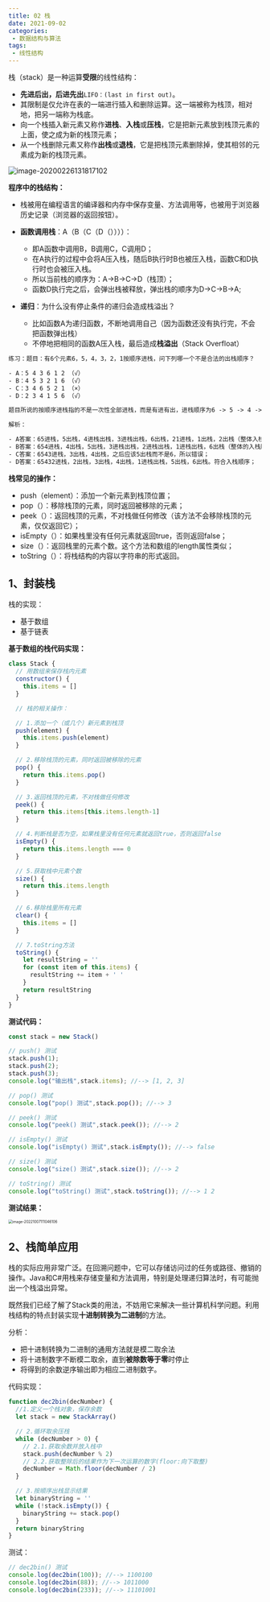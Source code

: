 ```yaml
---
title: 02 栈
date: 2021-09-02
categories: 
 - 数据结构与算法
tags:
 - 线性结构
---
```


栈（stack）是一种运算**受限**的线性结构：

- **先进后出，后进先出**`LIFO：(last in first out)`。
- 其限制是仅允许在表的一端进行插入和删除运算。这一端被称为栈顶，相对地，把另一端称为栈底。
- 向一个栈插入新元素又称作**进栈**、**入栈**或**压栈**，它是把新元素放到栈顶元素的上面，使之成为新的栈顶元素；
- 从一个栈删除元素又称作**出栈**或**退栈**，它是把栈顶元素删除掉，使其相邻的元素成为新的栈顶元素。

![image-20200226131817102](https://could-img.oss-cn-hangzhou.aliyuncs.com/202210070943635.png)

**程序中的栈结构：**

- 栈被用在编程语言的编译器和内存中保存变量、方法调用等，也被用于浏览器历史记录（浏览器的返回按钮）。

- **函数调用栈**：A（B（C（D（））））：
  - 即A函数中调用B，B调用C，C调用D；
  - 在A执行的过程中会将A压入栈，随后B执行时B也被压入栈，函数C和D执行时也会被压入栈。
  - 所以当前栈的顺序为：A->B->C->D（栈顶）；
  - 函数D执行完之后，会弹出栈被释放，弹出栈的顺序为D->C->B->A;

- **递归**：为什么没有停止条件的递归会造成栈溢出？
  - 比如函数A为递归函数，不断地调用自己（因为函数还没有执行完，不会把函数弹出栈）
  - 不停地把相同的函数A压入栈，最后造成**栈溢出**（Stack Overfloat）

```txt
练习：题目：有6个元素6，5，4，3，2，1按顺序进栈，问下列哪一个不是合法的出栈顺序？

- A：5 4 3 6 1 2 （√）
- B：4 5 3 2 1 6 （√）
- C：3 4 6 5 2 1 （×）
- D：2 3 4 1 5 6 （√）

题目所说的按顺序进栈指的不是一次性全部进栈，而是有进有出，进栈顺序为6 -> 5 -> 4 -> 3 -> 2 -> 1。

解析：

- A答案：65进栈，5出栈，4进栈出栈，3进栈出栈，6出栈，21进栈，1出栈，2出栈（整体入栈顺序符合654321）;
- B答案：654进栈，4出栈，5出栈，3进栈出栈，2进栈出栈，1进栈出栈，6出栈（整体的入栈顺序符合654321）;
- C答案：6543进栈，3出栈，4出栈，之后应该5出栈而不是6，所以错误；
- D答案：65432进栈，2出栈，3出栈，4出栈，1进栈出栈，5出栈，6出栈。符合入栈顺序；
```

**栈常见的操作：**

- push（element）：添加一个新元素到栈顶位置；
- pop（）：移除栈顶的元素，同时返回被移除的元素；
- peek（）：返回栈顶的元素，不对栈做任何修改（该方法不会移除栈顶的元素，仅仅返回它）；
- isEmpty（）：如果栈里没有任何元素就返回true，否则返回false；
- size（）：返回栈里的元素个数。这个方法和数组的length属性类似；
- toString（）：将栈结构的内容以字符串的形式返回。

## 1、封装栈

栈的实现：

- 基于数组
- 基于链表

**基于数组的栈代码实现：**

```javascript
class Stack {
  // 用数组来保存栈内元素
  constructor() {
    this.items = []
  }

  // 栈的相关操作：

  // 1.添加一个（或几个）新元素到栈顶
  push(element) {
    this.items.push(element)
  }

  // 2.移除栈顶的元素，同时返回被移除的元素
  pop() {
    return this.items.pop()
  }

  // 3.返回栈顶的元素，不对栈做任何修改
  peek() {
    return this.items[this.items.length-1]
  }

  // 4.判断栈是否为空，如果栈里没有任何元素就返回true，否则返回false
  isEmpty() {
    return this.items.length === 0
  }

  // 5.获取栈中元素个数
  size() {
    return this.items.length
  }

  // 6.移除栈里所有元素
  clear() {
    this.items = []
  }

  // 7.toString方法
  toString() {
    let resultString = ''
    for (const item of this.items) {
      resultString += item + ' '
    }
    return resultString
  }
}
```

**测试代码：**

```javascript
const stack = new Stack()

// push() 测试
stack.push(1);
stack.push(2);
stack.push(3);
console.log("输出栈",stack.items); //--> [1, 2, 3]

// pop() 测试
console.log("pop() 测试",stack.pop()); //--> 3

// peek() 测试
console.log("peek() 测试",stack.peek()); //--> 2

// isEmpty() 测试
console.log("isEmpty() 测试",stack.isEmpty()); //--> false

// size() 测试
console.log("size() 测试",stack.size()); //--> 2

// toString() 测试
console.log("toString() 测试",stack.toString()); //--> 1 2
```

**测试结果：**

<img src="https://could-img.oss-cn-hangzhou.aliyuncs.com/202210071111684.png" alt="image-20221007111046106" style="zoom:50%;" />

## 2、栈简单应用

栈的实际应用非常广泛。在回溯问题中，它可以存储访问过的任务或路径、撤销的操作。Java和C#用栈来存储变量和方法调用，特别是处理递归算法时，有可能抛出一个栈溢出异常。

既然我们已经了解了Stack类的用法，不妨用它来解决一些计算机科学问题。利用栈结构的特点封装实现**十进制转换为二进制**的方法。

分析：

- 把十进制转换为二进制的通用方法就是模二取余法
- 将十进制数字不断模二取余，直到**被除数等于零**时停止
- 将得到的余数逆序输出即为相应二进制数字。

代码实现：

```js
function dec2bin(decNumber) {
  //1.定义一个栈对象，保存余数
  let stack = new StackArray()

  // 2.循环取余压栈
  while (decNumber > 0) {
    // 2.1.获取余数并放入栈中
    stack.push(decNumber % 2)
    // 2.2.获取整除后的结果作为下一次运算的数字(floor:向下取整)
    decNumber = Math.floor(decNumber / 2)
  }

  // 3.按顺序出栈显示结果
  let binaryString = ''
  while (!stack.isEmpty()) {
    binaryString += stack.pop()
  }
  return binaryString
}
```

测试：

```js
// dec2bin() 测试
console.log(dec2bin(100)); //--> 1100100
console.log(dec2bin(88)); //--> 1011000
console.log(dec2bin(233)); //--> 11101001
```
